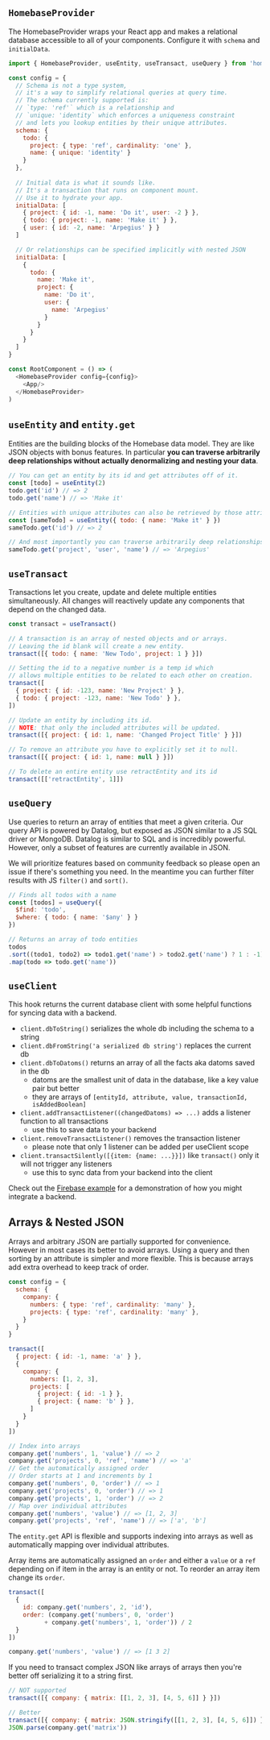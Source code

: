 ## `HomebaseProvider`

The HomebaseProvider wraps your React app and makes a relational database accessible to all of your components. Configure it with `schema` and `initialData`.

```js
import { HomebaseProvider, useEntity, useTransact, useQuery } from 'homebase-react'

const config = {
  // Schema is not a type system,
  // it's a way to simplify relational queries at query time.
  // The schema currently supported is:
  // `type: 'ref'` which is a relationship and
  // `unique: 'identity` which enforces a uniqueness constraint 
  // and lets you lookup entities by their unique attributes.
  schema: {
    todo: {
      project: { type: 'ref', cardinality: 'one' },
      name: { unique: 'identity' }
    }
  },
  
  // Initial data is what it sounds like.
  // It's a transaction that runs on component mount.
  // Use it to hydrate your app.
  initialData: [
    { project: { id: -1, name: 'Do it', user: -2 } },
    { todo: { project: -1, name: 'Make it' } },
    { user: { id: -2, name: 'Arpegius' } }
  ]

  // Or relationships can be specified implicitly with nested JSON
  initialData: [
    { 
      todo: { 
        name: 'Make it',
        project: { 
          name: 'Do it', 
          user: { 
            name: 'Arpegius' 
          } 
        } 
      } 
    }
  ]
}

const RootComponent = () => (
  <HomebaseProvider config={config}>
    <App/>
  </HomebaseProvider>
)
```

## `useEntity` and `entity.get`

Entities are the building blocks of the Homebase data model. They are like JSON objects with bonus features. In particular **you can traverse arbitrarily deep relationships without actually denormalizing and nesting your data**.

```js
// You can get an entity by its id and get attributes off of it.
const [todo] = useEntity(2)
todo.get('id') // => 2
todo.get('name') // => 'Make it'

// Entities with unique attributes can also be retrieved by those attributes.
const [sameTodo] = useEntity({ todo: { name: 'Make it' } })
sameTodo.get('id') // => 2

// And most importantly you can traverse arbitrarily deep relationships.
sameTodo.get('project', 'user', 'name') // => 'Arpegius'
```

## `useTransact`

Transactions let you create, update and delete multiple entities simultaneously. All changes will reactively update any components that depend on the changed data.

```js
const transact = useTransact()

// A transaction is an array of nested objects and or arrays.
// Leaving the id blank will create a new entity.
transact([{ todo: { name: 'New Todo', project: 1 } }])

// Setting the id to a negative number is a temp id which 
// allows multiple entities to be related to each other on creation.
transact([
  { project: { id: -123, name: 'New Project' } },
  { todo: { project: -123, name: 'New Todo' } },
])

// Update an entity by including its id.
// NOTE: that only the included attributes will be updated.
transact([{ project: { id: 1, name: 'Changed Project Title' } }])

// To remove an attribute you have to explicitly set it to null.
transact([{ project: { id: 1, name: null } }])

// To delete an entire entity use retractEntity and its id
transact([['retractEntity', 1]])
```

## `useQuery`

Use queries to return an array of entities that meet a given criteria. Our query API is powered by Datalog, but exposed as JSON similar to a JS SQL driver or MongoDB. Datalog is similar to SQL and is incredibly powerful. However, only a subset of features are currently available in JSON.

We will prioritize features based on community feedback so please open an issue if there's something you need. In the meantime you can further filter results with JS `filter()` and `sort()`.

```js
// Finds all todos with a name
const [todos] = useQuery({
  $find: 'todo',
  $where: { todo: { name: '$any' } }
})

// Returns an array of todo entities
todos
.sort((todo1, todo2) => todo1.get('name') > todo2.get('name') ? 1 : -1)
.map(todo => todo.get('name'))
```

## `useClient`

This hook returns the current database client with some helpful functions for syncing data with a backend.

- `client.dbToString()` serializes the whole db including the schema to a string
- `client.dbFromString('a serialized db string')` replaces the current db
- `client.dbToDatoms()` returns an array of all the facts aka datoms saved in the db
    - datoms are the smallest unit of data in the database, like a key value pair but better
    - they are arrays of `[entityId, attribute, value, transactionId, isAddedBoolean]`
- `client.addTransactListener((changedDatoms) => ...)` adds a listener function to all transactions
    - use this to save data to your backend
- `client.removeTransactListener()` removes the transaction listener
    - please note that only 1 listener can be added per useClient scope
- `client.transactSilently([{item: {name: ...}}])` like `transact()` only it will not trigger any listeners
    - use this to sync data from your backend into the client

Check out the [Firebase example](https://homebaseio.github.io/homebase-react/#!/example.todo_firebase) for a demonstration of how you might integrate a backend.

## Arrays & Nested JSON

Arrays and arbitrary JSON are partially supported for convenience. However in most cases its better to avoid arrays. Using a query and then sorting by an attribute is simpler and more flexible. This is because arrays add extra overhead to keep track of order.

```js
const config = {
  schema: {
    company: {
      numbers: { type: 'ref', cardinality: 'many' },
      projects: { type: 'ref', cardinality: 'many' },
    }
  }
}

transact([
  { project: { id: -1, name: 'a' } },
  { 
    company: {
      numbers: [1, 2, 3],
      projects: [
        { project: { id: -1 } },
        { project: { name: 'b' } },
      ]
    }
  }
])

// Index into arrays
company.get('numbers', 1, 'value') // => 2
company.get('projects', 0, 'ref', 'name') // => 'a'
// Get the automatically assigned order
// Order starts at 1 and increments by 1
company.get('numbers', 0, 'order') // => 1
company.get('projects', 0, 'order') // => 1
company.get('projects', 1, 'order') // => 2
// Map over individual attributes
company.get('numbers', 'value') // => [1, 2, 3]
company.get('projects', 'ref', 'name') // => ['a', 'b']
```

The `entity.get` API is flexible and supports indexing into arrays as well as automatically mapping over individual attributes.

Array items are automatically assigned an `order` and either a `value` or a `ref` depending on if item in the array is an entity or not. To reorder an array item change its `order`.

```js
transact([
  { 
    id: company.get('numbers', 2, 'id'), 
    order: (company.get('numbers', 0, 'order') 
          + company.get('numbers', 1, 'order')) / 2
  }
])

company.get('numbers', 'value') // => [1 3 2]
```

If you need to transact complex JSON like arrays of arrays then you're better off serializing it to a string first.

```js
// NOT supported
transact([{ company: { matrix: [[1, 2, 3], [4, 5, 6]] } }])

// Better
transact([{ company: { matrix: JSON.stringify([[1, 2, 3], [4, 5, 6]]) } }])
JSON.parse(company.get('matrix'))
```